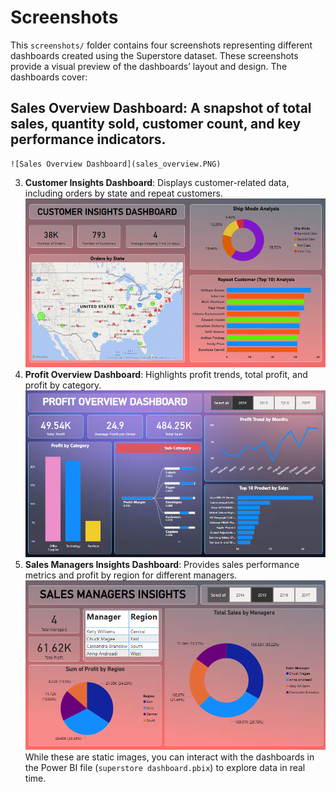 # Screenshots
This `screenshots/` folder contains four screenshots representing different dashboards created using the Superstore dataset. These screenshots provide a visual preview of the dashboards’ layout and design. The dashboards cover:

## **Sales Overview Dashboard**: A snapshot of total sales, quantity sold, customer count, and key performance indicators.
    ![Sales Overview Dashboard](sales_overview.PNG)
3. **Customer Insights Dashboard**: Displays customer-related data, including orders by state and repeat customers.
    ![Dashboard Preview](customer_insights.PNG)
4. **Profit Overview Dashboard**: Highlights profit trends, total profit, and profit by category.
    ![Dashboard Preview](profit_overview.PNG)
5. **Sales Managers Insights Dashboard**: Provides sales performance metrics and profit by region for different managers.
    ![Dashboard Preview](sales_managers_insights.PNG)
While these are static images, you can interact with the dashboards in the Power BI file (`superstore dashboard.pbix`) to explore data in real time.
